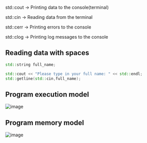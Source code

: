 std::cout -> Printing data to the console(terminal)

std::cin -> Reading data from the terminal

std::cerr -> Printing errors to the console

std::clog -> Printing log messages to the console

## Reading data with spaces
```C++
std::string full_name;

std::cout << "Please type in your full name: " << std::endl;
std::getline(std::cin,full_name);
```

## Program execution model

![image](https://github.com/coolnikitav/CodingLearning/assets/30304422/9ead4376-af45-4f06-beae-a089ec739209)

## Program memory model

![image](https://github.com/coolnikitav/CodingLearning/assets/30304422/5a5f0e11-0819-49d3-8c6d-bb57236f726e)
